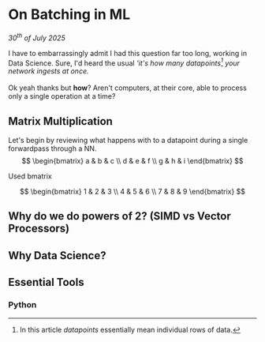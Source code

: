 # On Batching in ML

*30<sup>th</sup> of July 2025*

I have to embarrassingly admit I had this question far too long, working in Data Science.
Sure, I'd heard the usual *'it's how many datapoints[^1] your network ingests at once.* <br>  
Ok yeah thanks but **how**? Aren't computers, at their core, able to process only a single operation at a time?
<br>

## Matrix Multiplication
Let's begin by reviewing what happens with to a datapoint during a single forwardpass through a NN. 
$$
\begin{bmatrix}
  a & b & c \\
  d & e & f \\
  g & h & i
\end{bmatrix}
$$

Used bmatrix

$$
\begin{bmatrix}
1 & 2 & 3 \\
4 & 5 & 6 \\
7 & 8 & 9
\end{bmatrix}
$$

## Why do we do powers of 2? (SIMD vs Vector Processors)
## Why Data Science?


## Essential Tools

### Python


[^1]: In this article *datapoints* essentially mean individual rows of data.
